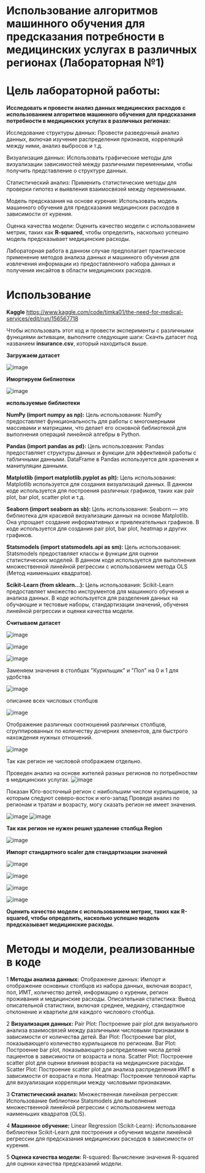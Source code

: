 # Использование алгоритмов машинного обучения для предсказания потребности в медицинских услугах в различных регионах (Лабораторная №1)

# Цель лабораторной работы:
**Исследовать и провести анализ данных медицинских расходов с использованием алгоритмов машинного обучения для предсказания потребности в медицинских услугах в различных регионах:**

Исследование структуры данных: Провести разведочный анализ данных, включая изучение распределения признаков, корреляций между ними, анализ выбросов и т.д.

Визуализация данных: Использовать графические методы для визуализации зависимостей между различными переменными, чтобы получить представление о структуре данных.

Статистический анализ: Применить статистические методы для проверки гипотез и выявления взаимосвязей между переменными.

Модель предсказания на основе курения: Использовать модель машинного обучения для предсказания медицинских расходов в зависимости от курения.

Оценка качества модели: Оценить качество модели с использованием метрик, таких как **R-squared**, чтобы определить, насколько успешно модель предсказывает медицинские расходы.

Лабораторная работа в данном случае предполагает практическое применение методов анализа данных и машинного обучения для извлечения информации из предоставленного набора данных и получения инсайтов в области медицинских расходов.
# Использование
**Kaggle**
https://www.kaggle.com/code/timka01/the-need-for-medical-services/edit/run/156567718

Чтобы использовать этот код и провести эксперименты с различными функциями активации, выполните следующие шаги:
Скачть датасет под названием **insurance.csv**, который находиться выше.

**Загружаем датасет**


![image](https://github.com/TimerbaevF/-/assets/114729066/64ec34c8-2d97-4311-8cce-cac243685ce7)

**Имортируем библиотеки**


![image](https://github.com/TimerbaevF/-/assets/114729066/a845ee8f-4981-4d17-90f7-0c8c19cc5755)

   **используемые библиотеки**

   **NumPy (import numpy as np):**
    Цель использования: NumPy предоставляет функциональность для работы с многомерными массивами и матрицами, что делает его основной библиотекой для выполнения операций линейной алгебры в Python.
    
   **Pandas (import pandas as pd):**
    Цель использования: Pandas предоставляет структуры данных и функции для эффективной работы с табличными данными. DataFrame в Pandas используется для хранения и манипуляции данными.
    
   **Matplotlib (import matplotlib.pyplot as plt):**
    Цель использования: Matplotlib используется для создания визуализаций данных. В данном коде используется для построения различных графиков, таких как pair plot, bar plot, scatter plot и т.д.
    
   **Seaborn (import seaborn as sb):**
    Цель использования: Seaborn — это библиотека для красивой визуализации данных на основе Matplotlib. Она упрощает создание информативных и привлекательных графиков. В коде используется для создания pair plot,     bar plot, heatmap и других графиков.
    
   **Statsmodels (import statsmodels.api as sm):**
    Цель использования: Statsmodels предоставляет классы и функции для оценки статистических моделей. В данном коде используется для выполнения множественной линейной регрессии с использованием метода OLS (Метод     наименьших квадратов).
    
   **Scikit-Learn (from sklearn...):**
    Цель использования: Scikit-Learn предоставляет множество инструментов для машинного обучения и анализа данных. В коде используется для разделения данных на обучающие и тестовые наборы, стандартизации значений, обучения линейной регрессии и оценки качества модели.

**Считываем датасет**

![image](https://github.com/TimerbaevF/-/assets/114729066/ea17d3a6-bd45-4f82-b88b-4a3cf3735e35)

![image](https://github.com/TimerbaevF/-/assets/114729066/6b430aa6-7fcd-474f-8e7a-3548b45cd887)

![image](https://github.com/TimerbaevF/-/assets/114729066/deec78fe-518e-4ab8-a87b-4411874a6692)

Заменяем значения в столбцах "Курильщик" и "Пол" на 0 и 1 для удобства

![image](https://github.com/TimerbaevF/-/assets/114729066/bb7fe13b-d616-4519-b234-faefebda8a71)

описание всех числовых столбцов

![image](https://github.com/TimerbaevF/-/assets/114729066/ddbc4827-a060-48e6-9b2d-cea1c7a1bf2e)

Отображение различных соотношений различных столбцов, сгруппированных по количеству дочерних элементов, для быстрого нахождения нужных отношений.

![image](https://github.com/TimerbaevF/-/assets/114729066/02e0095a-796f-49b5-9585-2d92cd35d6e2)

Так как регион не числовой отображаем отдельно.

Проведен анализ на основе жителей разных регионов по потребностям в медицинских услугах.
![image](https://github.com/TimerbaevF/-/assets/114729066/ebf42f89-a5f2-4991-aab8-9e0e31c7af56)

Показан Юго-восточный регион с наибольшим числом курильщиков, за которым следуют северо-восток и юго-запад
Проведя анализ по регионам и тратам и возрасту, могу сказать регион не имеет значения.

![image](https://github.com/TimerbaevF/-/assets/114729066/5e16f447-45aa-40d2-8b0d-8e9a11f005bd)
![image](https://github.com/TimerbaevF/-/assets/114729066/44214ab5-b3f9-40d8-8891-2cf424971edd)

**Так как регион не нужен решил удаление столбца Region**

![image](https://github.com/TimerbaevF/-/assets/114729066/6bf1e44b-1406-4b65-9530-9dda42f27458)

**Импорт стандартного scaler для стандартизации значений**

![image](https://github.com/TimerbaevF/-/assets/114729066/5cea3efc-1e36-4fe7-a723-2b63a00f38a8)

![image](https://github.com/TimerbaevF/-/assets/114729066/ad3a1cc9-2a20-4e6c-914f-41a0b2eddec2)

![image](https://github.com/TimerbaevF/-/assets/114729066/236b699e-a15e-40b1-a0fa-ceb4880754aa)

![image](https://github.com/TimerbaevF/-/assets/114729066/899ba09a-f449-421f-839a-fdf8eae226c6)

**Оценить качество модели с использованием метрик, таких как R-squared, чтобы определить, насколько успешно модель предсказывает медицинские расходы.**

# Методы и модели, реализованные в коде

 1 **Методы анализа данных:**
Отображение данных: Импорт и отображение основных столбцов из набора данных, включая возраст, пол, ИМТ, количество детей, информацию о курении, регион проживания и медицинские расходы.
Описательная статистика: Вывод описательной статистики, включая среднее, медиану, стандартное отклонение и квартили для каждого числового столбца.

 2 **Визуализация данных:**
Pair Plot: Построение pair plot для визуального анализа взаимосвязей между различными числовыми признаками в зависимости от количества детей.
Bar Plot: Построение bar plot, показывающего количество курильщиков по регионам.
Bar Plot: Построение bar plot, показывающего распределение числа детей пациентов в зависимости от возраста и пола.
Scatter Plot: Построение scatter plot для оценки влияния возраста на медицинские расходы.
Scatter Plot: Построение scatter plot для анализа распределения ИМТ в зависимости от возраста и пола.
Heatmap: Построение тепловой карты для визуализации корреляции между числовыми признаками.

 3 **Статистический анализ:**
Множественная линейная регрессия: Использование библиотеки Statsmodels для выполнения множественной линейной регрессии с использованием метода наименьших квадратов (OLS).

 4 **Машинное обучение:**
Linear Regression (Scikit-Learn): Использование библиотеки Scikit-Learn для построения и обучения модели линейной регрессии для предсказания медицинских расходов в зависимости от курения.

 5 **Оценка качества модели:**
R-squared: Вычисление значения R-squared для оценки качества предсказаний модели.
